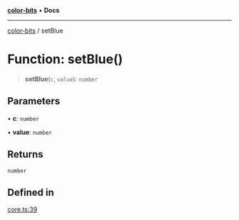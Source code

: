 [**color-bits**](../README.md) • **Docs**

***

[color-bits](../README.md) / setBlue

# Function: setBlue()

> **setBlue**(`c`, `value`): `number`

## Parameters

• **c**: `number`

• **value**: `number`

## Returns

`number`

## Defined in

[core.ts:39](https://github.com/romgrk/color-bits/blob/fe184912ae718a47d92a2c4c68ad2db37ba77f3a/src/core.ts#L39)
